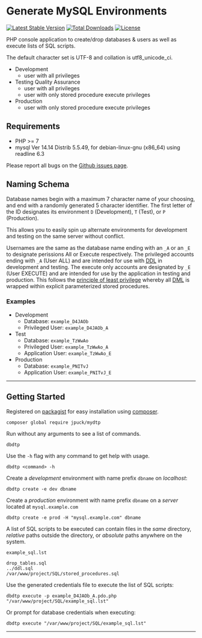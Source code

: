 # Generate MySQL Environments

[![Latest Stable Version][7]][6]
[![Total Downloads][8]][6]
[![License][9]][6]

PHP console application to create/drop databases & users as well as execute
lists of SQL scripts.

The default character set is UTF-8 and collation is utf8_unicode_ci.

* Development
    * user with all privileges
* Testing Quality Assurance
    * user with all privileges
    * user with only stored procedure execute privileges
* Production
    * user with only stored procedure execute privileges

## Requirements

* PHP >= 7
* mysql  Ver 14.14 Distrib 5.5.49, for debian-linux-gnu (x86_64) using readline 6.3

Please report all bugs on the [Github issues page][4].

## Naming Schema

Database names begin with a maximum 7 character name of your choosing, and end
with a randomly generated 5 character identifier. The first letter of the ID
designates its environment `D` (Development), `T` (Test), or `P` (Production).

This allows you to easily spin up alternate environments for development and
testing on the same server without conflict.

Usernames are the same as the database name ending with an `_A` or an `_E` to
designate perissions All or Execute respectively.
The privileged accounts ending with `_A` (User ALL)
and are intended for use with [DDL][1] in development and testing.
The execute only accounts are designated by `_E` (User EXECUTE)
and are intended for use by the application in testing and production.
This follows the [principle of least privilege][3] whereby
all [DML][2] is wrapped within explicit parameterized stored procedures.

### Examples

* Development
    * Database:         `example_D4JAOb`
    * Privileged  User: `example_D4JAOb_A`
* Test
    * Database:         `example_TzWwAo`
    * Privileged  User: `example_TzWwAo_A`
    * Application User: `example_TzWwAo_E`
* Production
    * Database:         `example_PNITvJ`
    * Application User: `example_PNITvJ_E`

----------

## Getting Started

Registered on [packagist][6] for easy installation using [composer][5].

    composer global require jpuck/mydtp

Run without any arguments to see a list of commands.

    dbdtp

Use the `-h` flag with any command to get help with usage.

    dbdtp <command> -h

Create a *development* environment with name prefix `dbname` on *localhost*:

    dbdtp create -e dev dbname

Create a *production* environment with name prefix `dbname` on a *server*
located at `mysql.example.com`

    dbdtp create -e prod -H "mysql.example.com" dbname

A list of SQL scripts to be executed can contain files in the *same* directory,
*relative* paths outside the directory, or *absolute* paths anywhere on the system.

`example_sql.lst`

    drop_tables.sql
    ../ddl.sql
    /var/www/project/SQL/stored_procedures.sql

Use the generated credentials file to execute the list of SQL scripts:

    dbdtp execute -p example_D4JAOb_A.pdo.php "/var/www/project/SQL/example_sql.lst"

Or prompt for database credentials when executing:

    dbdtp execute "/var/www/project/SQL/example_sql.lst"

----------

  [1]:https://en.wikipedia.org/wiki/Data_definition_language
  [2]:https://en.wikipedia.org/wiki/Data_manipulation_language
  [3]:https://en.wikipedia.org/wiki/Principle_of_least_privilege
  [4]:https://github.com/jpuck/mydtp/issues
  [5]:https://getcomposer.org/
  [6]:https://packagist.org/packages/jpuck/mydtp
  [7]:https://poser.pugx.org/jpuck/mydtp/v/stable
  [8]:https://poser.pugx.org/jpuck/mydtp/downloads
  [9]:https://poser.pugx.org/jpuck/mydtp/license
